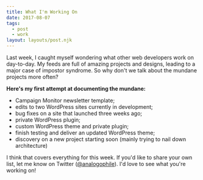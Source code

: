 ```yaml
---
title: What I'm Working On
date: 2017-08-07
tags:
  - post
  - work
layout: layouts/post.njk
---
```

Last week, I caught myself wondering what other web developers work on day-to-day. My feeds are full of amazing projects and designs, leading to a major case of impostor syndrome. So why don't we talk about the mundane projects more often?

**Here's my first attempt at documenting the mundane:**

- Campaign Monitor newsletter template;
- edits to two WordPress sites currently in development;
- bug fixes on a site that launched three weeks ago;
- private WordPress plugin;
- custom WordPress theme and private plugin;
- finish testing and deliver an updated WordPress theme;
- discovery on a new project starting soon (mainly trying to nail down architecture)

I think that covers everything for this week. If you'd like to share your own list, let me know on Twitter ([@analogophile](https://twitter.com/analogophile)). I'd love to see what you're working on!